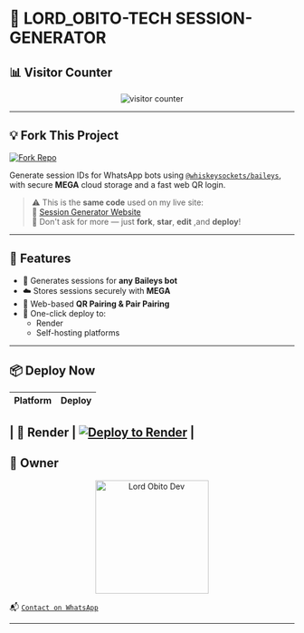 # 🚀 LORD_OBITO-TECH SESSION-GENERATOR

## 📊 Visitor Counter

<p align="center">
  <img src="https://profile-counter.glitch.me/LORD_OBITO_DEV/count.svg" alt="visitor counter"/>
</p>

---

## 💡 Fork This Project

[![Fork Repo](https://img.shields.io/badge/FORK-REPO-black?style=for-the-badge&logo=github)](https://github.com/LORD-OBITO-DEV/LORD_OBITO_TECH-PAIR/fork)

Generate session IDs for WhatsApp bots using [`@whiskeysockets/baileys`](https://github.com/whiskeysockets/baileys), with secure **MEGA** cloud storage and a fast web QR login.

> ⚠️ This is the **same code** used on my live site:  
> 🔗 [Session Generator Website]()  
> 💬 Don't ask for more — just **fork**, **star**, **edit** ,and **deploy**!

---

## 🧩 Features

- 🔐 Generates sessions for **any Baileys bot**
- ☁️ Stores sessions securely with **MEGA**
- 📱 Web-based **QR Pairing & Pair Pairing**
- 🚀 One-click deploy to:
  - Render
  - Self-hosting platforms

---

## 📦 Deploy Now

| Platform | Deploy |
|---------|--------|

| 🔵 Render | [![Deploy to Render](https://img.shields.io/badge/DEPLOY-RENDER-blue?style=for-the-badge&logo=render)](https://dashboard.render.com/) |
---

## 👑 Owner

<p align="center">
  <a href="https://github.com/LORD-OBITO-DEV">
    <img src="https://github.com/LORD-OBITO-DEV.png" width="200" height="200" alt="Lord Obito Dev"/>
  </a>
</p>

📬 [`Contact on WhatsApp`](https://wa.me/2250712668494)

---


